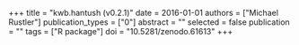 +++
title = "kwb.hantush (v0.2.1)"
date = 2016-01-01
authors = ["Michael Rustler"]
publication_types = ["0"]
abstract = ""
selected = false
publication = ""
tags = ["R package"]
doi = "10.5281/zenodo.61613"
+++

